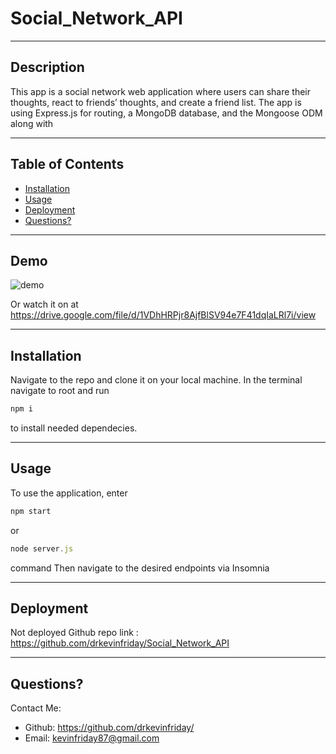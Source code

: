 # Social_Network_API
___
## Description
  This app is a social network web application where users can share their thoughts, react to friends’ thoughts, and create a friend list. The app is using Express.js for routing, a MongoDB database, and the Mongoose ODM along with 
___
## Table of Contents
* [Installation](#installation)
* [Usage](#usage)
* [Deployment](#deployment)
* [Questions?](#questions)


___
## Demo
![demo](./assets/Demo)

Or watch it on at
https://drive.google.com/file/d/1VDhHRPjr8AjfBlSV94e7F41dqIaLRl7i/view

___
## Installation
Navigate to the repo and clone it on your local machine. In the terminal navigate to root and run 
``` js 
npm i
```
to install needed dependecies.

___
## Usage
To use the application, enter
```js 
npm start 
```
or
```js 
node server.js
```
command 
Then navigate to the desired endpoints via Insomnia 
___
## Deployment
Not deployed 
Github repo link : https://github.com/drkevinfriday/Social_Network_API
___
## Questions?
Contact Me:
* Github: https://github.com/drkevinfriday/
* Email: kevinfriday87@gmail.com

